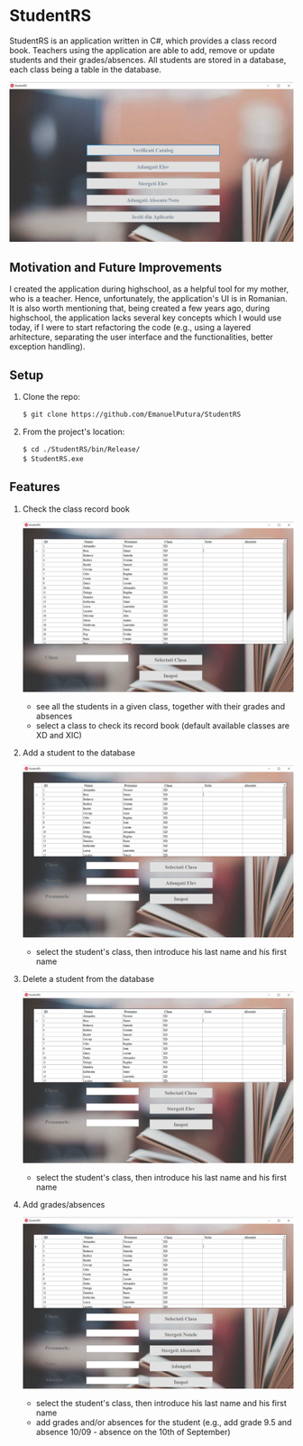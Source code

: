 # StudentRS
 StudentRS is an application written in C#, which provides a class record book. Teachers using the application are able to add, remove or update students and their grades/absences.
 All students are stored in a database, each class being a table in the database.
 
 ![Main Menu](https://github.com/EmanuelPutura/StudentRS/blob/main/img/main_menu.png)
 
 ## Motivation and Future Improvements
 I created the application during highschool, as a helpful tool for my mother, who is a teacher. Hence, unfortunately, the application's UI is in Romanian. It is also worth mentioning that, being created a few years ago, during highschool, the application lacks several key concepts which I would use today, if I were to start refactoring the code (e.g., using a layered arhitecture, separating the user interface and the functionalities, better exception handling).
 
 
 ## Setup
 1. Clone the repo:
    ```sh
    $ git clone https://github.com/EmanuelPutura/StudentRS
    ```
 2. From the project's location:
    ```sh
    $ cd ./StudentRS/bin/Release/
    $ StudentRS.exe
    ```
    
## Features
1. Check the class record book

   ![Check Class Menu](https://github.com/EmanuelPutura/StudentRS/blob/main/img/check_class.png)

   - see all the students in a given class, together with their grades and absences
   - select a class to check its record book (default available classes are XD and XIC)
2. Add a student to the database
   
   ![Add Menu](https://github.com/EmanuelPutura/StudentRS/blob/main/img/add_student.png)
   
   - select the student's class, then introduce his last name and his first name
4. Delete a student from the database
   
   ![Delete Menu](https://github.com/EmanuelPutura/StudentRS/blob/main/img/delete_student.png)
   
   - select the student's class, then introduce his last name and his first name
6. Add grades/absences
   
   ![Add Grades/Absences Menu](https://github.com/EmanuelPutura/StudentRS/blob/main/img/add_grades_absences.png)
   
   - select the student's class, then introduce his last name and his first name
   - add grades and/or absences for the student (e.g., add grade 9.5 and absence 10/09 - absence on the 10th of September)

